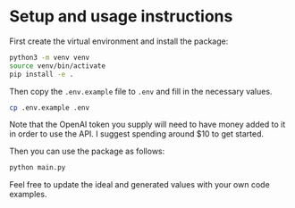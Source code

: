 # Setup and usage instructions
First create the virtual environment and install the package:

```bash
python3 -m venv venv
source venv/bin/activate
pip install -e .
```

Then copy the `.env.example` file to `.env` and fill in the necessary values.

```bash
cp .env.example .env
```

Note that the OpenAI token you supply will need to have money added to it in
order to use the API. I suggest spending around $10 to get started.

Then you can use the package as follows:

```bash
python main.py
```

Feel free to update the ideal and generated values with your own code examples.